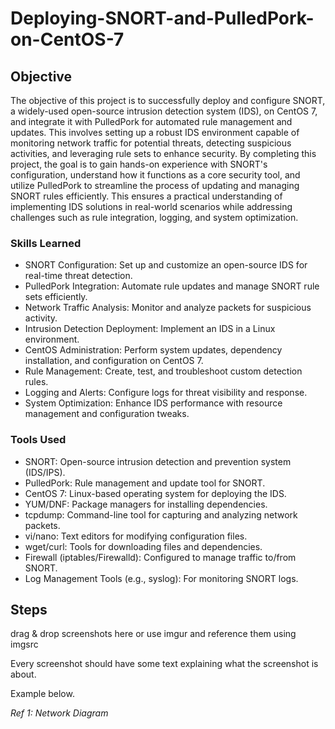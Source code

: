 # Deploying-SNORT-and-PulledPork-on-CentOS-7


## Objective

The objective of this project is to successfully deploy and configure SNORT, a widely-used open-source intrusion detection system (IDS), on CentOS 7, and integrate it with PulledPork for automated rule management and updates. This involves setting up a robust IDS environment capable of monitoring network traffic for potential threats, detecting suspicious activities, and leveraging rule sets to enhance security. By completing this project, the goal is to gain hands-on experience with SNORT's configuration, understand how it functions as a core security tool, and utilize PulledPork to streamline the process of updating and managing SNORT rules efficiently. This ensures a practical understanding of implementing IDS solutions in real-world scenarios while addressing challenges such as rule integration, logging, and system optimization.

### Skills Learned

- SNORT Configuration: Set up and customize an open-source IDS for real-time threat detection.
- PulledPork Integration: Automate rule updates and manage SNORT rule sets efficiently.
- Network Traffic Analysis: Monitor and analyze packets for suspicious activity.
- Intrusion Detection Deployment: Implement an IDS in a Linux environment.
- CentOS Administration: Perform system updates, dependency installation, and configuration on CentOS 7.
- Rule Management: Create, test, and troubleshoot custom detection rules.
- Logging and Alerts: Configure logs for threat visibility and response.
- System Optimization: Enhance IDS performance with resource management and configuration tweaks.

### Tools Used


- SNORT: Open-source intrusion detection and prevention system (IDS/IPS).
- PulledPork: Rule management and update tool for SNORT.
- CentOS 7: Linux-based operating system for deploying the IDS.
- YUM/DNF: Package managers for installing dependencies.
- tcpdump: Command-line tool for capturing and analyzing network packets.
- vi/nano: Text editors for modifying configuration files.
- wget/curl: Tools for downloading files and dependencies.
- Firewall (iptables/Firewalld): Configured to manage traffic to/from SNORT.
- Log Management Tools (e.g., syslog): For monitoring SNORT logs.

## Steps
drag & drop screenshots here or use imgur and reference them using imgsrc

Every screenshot should have some text explaining what the screenshot is about.

Example below.

*Ref 1: Network Diagram*
